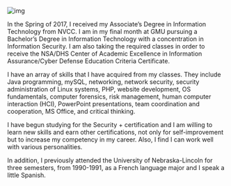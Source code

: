 ![img](file:///C:/Users/Jamie/AppData/Local/Temp/msohtmlclip1/01/clip_image002.jpg)

 

In the Spring of 2017, I received my Associate’s Degree in Information Technology from NVCC. I am in my final month at GMU pursuing a Bachelor’s Degree in Information Technology with a concentration in Information Security. I am also taking the required classes in order to receive the NSA/DHS Center of Academic Excellence in Information Assurance/Cyber Defense Education Criteria Certificate.

I have an array of skills that I have acquired from my classes. They include Java programming, mySQL, networking, network security, security administration of Linux systems, PHP, website development, OS fundamentals, computer forensics, risk management, human computer interaction (HCI), PowerPoint presentations, team coordination and cooperation, MS Office, and critical thinking. 

I have begun studying for the Security + certification and I am willing to learn new skills and earn other certifications, not only for self-improvement but to increase my competency in my career. Also, I find I can work well with various personalities.

In addition, I previously attended the University of Nebraska-Lincoln for three semesters, from 1990-1991, as a French language major and I speak a little Spanish. 

 

 
